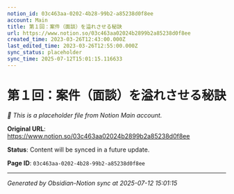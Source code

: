 ```yaml
---
notion_id: 03c463aa-0202-4b28-99b2-a85238d0f8ee
account: Main
title: 第１回：案件（面談）を溢れさせる秘訣
url: https://www.notion.so/03c463aa02024b2899b2a85238d0f8ee
created_time: 2023-03-26T12:43:00.000Z
last_edited_time: 2023-03-26T12:55:00.000Z
sync_status: placeholder
sync_time: 2025-07-12T15:01:15.116633
---
```


# 第１回：案件（面談）を溢れさせる秘訣

*🔄 This is a placeholder file from Notion Main account.*

**Original URL**: https://www.notion.so/03c463aa02024b2899b2a85238d0f8ee

**Status**: Content will be synced in a future update.

**Page ID**: `03c463aa-0202-4b28-99b2-a85238d0f8ee`

---

*Generated by Obsidian-Notion sync at 2025-07-12 15:01:15*
